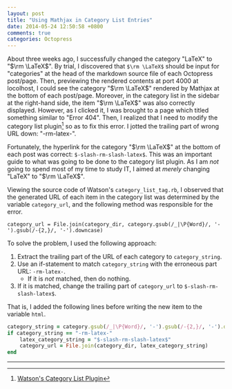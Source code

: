 ```yaml
---
layout: post
title: "Using Mathjax in Category List Entries"
date: 2014-05-24 12:50:58 +0800
comments: true
categories: Octopress
---
```


About three weeks ago, I successfully changed the category "LaTeX" to
"$\rm \LaTeX$".  By trial, I discovered that `$\rm \LaTeX$` should be
input for "categories" at the head of the markdown source file of each
Octopress post/page.  Then, previewing the rendered contents at port
4000 at locolhost, I could see the category "$\rm \LaTeX$" rendered by
Mathjax at the bottom of each post/page.  Moreover, in the category
list in the sidebar at the right-hand side, the item "$\rm \LaTeX$"
was also correctly displayed.  However, as I clicked it, I was brought
to a page which titled something similar to "Error 404".  Then, I
realized that I need to modify the category list plugin[^1] so as to
fix this error.  I jotted the trailing part of wrong URL down:
"-rm-latex-".

Fortunately, the hyperlink for the category "$\rm \LaTeX$" at the
bottom of each post was correct: `$-slash-rm-slash-latex$`.  This was
an important guide to what was going to be done to the category list
plugin.  As I am *not* going to spend most of my time to study IT, I
aimed at *merely* changing "LaTeX" to "$\rm \LaTeX$".

Viewing the source code of Watson's `category_list_tag.rb`, I observed
that the generated URL of each item in the category list was
determined by the variable `category_url`, and the following method
was responsible for the error.

    category_url = File.join(category_dir, category.gsub(/_|\P{Word}/, '-').gsub(/-{2,}/, '-').downcase)

To solve the problem, I used the following approach:

1. Extract the trailing part of the URL of each category to
`category_string`.
2. Use an if-statement to match `category_string` with the erroneous
part URL: `-rm-latex-`.
    - If it is *not* matched, then do nothing.
3. If it is matched, change the trailing part of `category_url` to
`$-slash-rm-slash-latex$`.

That is, I added the following lines before writing the new item to
the variable `html`.

```ruby Display Mathjax rendered $\rm \LaTeX$ code in category lists item https://github.com/VincentTam/vincenttam.github.io/blob/7dcf6b7e8cdc6b9fd1f8de9a81a05af128849537/plugins/category_list_tag.rb source code
category_string = category.gsub(/_|\P{Word}/, '-').gsub(/-{2,}/, '-').downcase
if category_string == "-rm-latex-"
    latex_category_string = "$-slash-rm-slash-latex$"
    category_url = File.join(category_dir, latex_category_string)
end
```

---

[^1]: [Watson's Category List Plugin](http://www.dotnetguy.co.uk/post/2012/06/25/octopress-category-list-plugin/)

<!-- vim:se tw=70: -->
